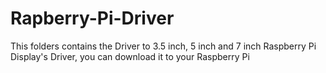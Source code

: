 # Rapberry-Pi-Driver
This folders contains the Driver to 3.5 inch, 5 inch and 7 inch Raspberry Pi Display's Driver, you can download it to your Raspberry Pi
